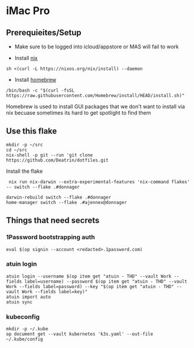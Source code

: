 # iMac Pro

## Prerequieites/Setup

* Make sure to be logged into icloud/appstore or MAS will fail to work

* Install [nix](https://nixos.org/download.html)

```shell
sh <(curl -L https://nixos.org/nix/install) --daemon
```

* Install [homebrew](https://brew.sh/)

```shell
/bin/bash -c "$(curl -fsSL https://raw.githubusercontent.com/Homebrew/install/HEAD/install.sh)"
```

Homebrew is used to install GUI packages that we don't want to install via nix becuase sometimes its hard to get spotlight to find them

## Use this flake

```shell
mkdir -p ~/src
cd ~/src
nix-shell -p git --run 'git clone https://github.com/Deatrin/dotfiles.git 
```

Install the flake

 ``` shell
  nix run nix-darwin --extra-experimental-features 'nix-command flakes' -- switch --flake .#donnager
  ```

```shell
darwin-rebuild switch --flake .#donnager
home-manager switch --flake .#ajennex@donnager
```

## Things that need secrets

### 1Password bootstrapping auth

```shell
eval $(op signin --account <redacted>.1password.com)
```

### atuin login

```shell
atuin login --username $(op item get "atuin - THD" --vault Work --fields label=username) --password $(op item get "atuin - THD" --vault Work --fields label=password) --key "$(op item get "atuin - THD" --vault Work --fields label=key)"
atuin import auto
atuin sync
```

### kubeconfig

```shell
mkdir -p ~/.kube
op document get --vault kubernetes 'k3s.yaml' --out-file ~/.kube/config
```
